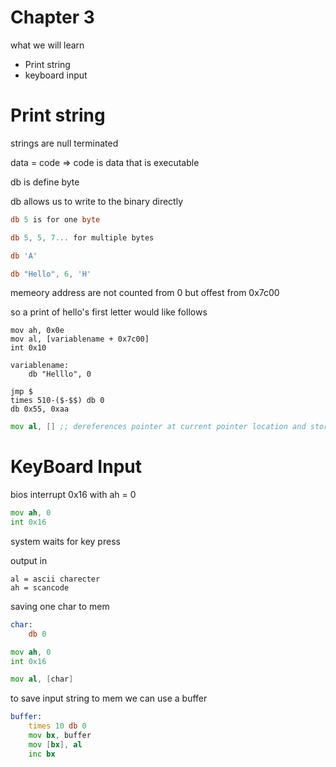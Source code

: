# Chapter 3

what we will learn

- Print string
- keyboard input

# Print string

strings are null terminated

data = code => code is data that is executable

db is define byte

db allows us to write to the binary directly

``` asm
db 5 is for one byte

db 5, 5, 7... for multiple bytes

db 'A'

db "Hello", 6, 'H'
```

memeory address are not counted from 0 but offest from 0x7c00

so a print of hello's first letter would like follows

```
mov ah, 0x0e
mov al, [variablename + 0x7c00]
int 0x10

variablename:
    db "Helllo", 0

jmp $ 
times 510-($-$$) db 0
db 0x55, 0xaa
```

```asm
mov al, [] ;; dereferences pointer at current pointer location and stores it at al
```

# KeyBoard Input

bios interrupt 0x16 with ah = 0

```asm
mov ah, 0
int 0x16
```

system waits for key press

output in 

```console
al = ascii charecter
ah = scancode
```

saving one char to mem

```asm
char:
    db 0

mov ah, 0
int 0x16

mov al, [char]
```

to save input string to mem we can use a buffer

```asm
buffer:
    times 10 db 0
    mov bx, buffer
    mov [bx], al
    inc bx

```
